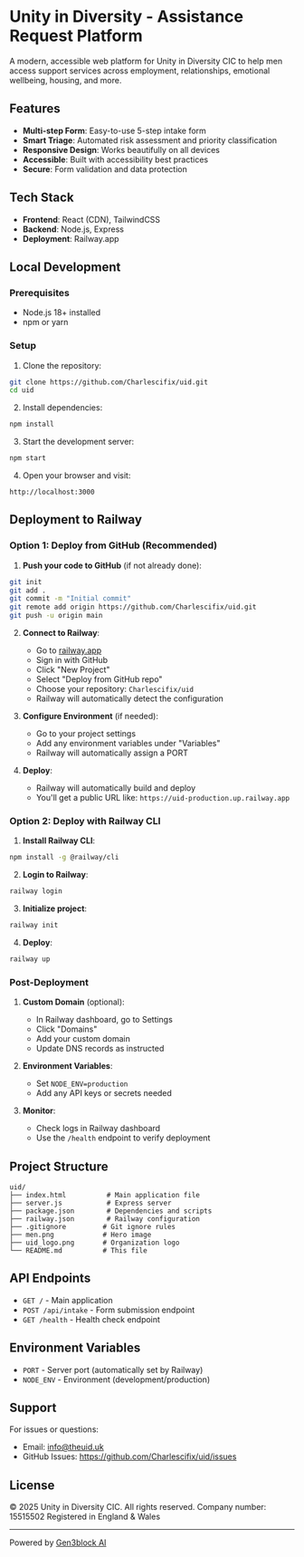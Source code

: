 # Unity in Diversity - Assistance Request Platform

A modern, accessible web platform for Unity in Diversity CIC to help men access support services across employment, relationships, emotional wellbeing, housing, and more.

## Features

- **Multi-step Form**: Easy-to-use 5-step intake form
- **Smart Triage**: Automated risk assessment and priority classification
- **Responsive Design**: Works beautifully on all devices
- **Accessible**: Built with accessibility best practices
- **Secure**: Form validation and data protection

## Tech Stack

- **Frontend**: React (CDN), TailwindCSS
- **Backend**: Node.js, Express
- **Deployment**: Railway.app

## Local Development

### Prerequisites

- Node.js 18+ installed
- npm or yarn

### Setup

1. Clone the repository:
```bash
git clone https://github.com/Charlescifix/uid.git
cd uid
```

2. Install dependencies:
```bash
npm install
```

3. Start the development server:
```bash
npm start
```

4. Open your browser and visit:
```
http://localhost:3000
```

## Deployment to Railway

### Option 1: Deploy from GitHub (Recommended)

1. **Push your code to GitHub** (if not already done):
```bash
git init
git add .
git commit -m "Initial commit"
git remote add origin https://github.com/Charlescifix/uid.git
git push -u origin main
```

2. **Connect to Railway**:
   - Go to [railway.app](https://railway.app)
   - Sign in with GitHub
   - Click "New Project"
   - Select "Deploy from GitHub repo"
   - Choose your repository: `Charlescifix/uid`
   - Railway will automatically detect the configuration

3. **Configure Environment** (if needed):
   - Go to your project settings
   - Add any environment variables under "Variables"
   - Railway will automatically assign a PORT

4. **Deploy**:
   - Railway will automatically build and deploy
   - You'll get a public URL like: `https://uid-production.up.railway.app`

### Option 2: Deploy with Railway CLI

1. **Install Railway CLI**:
```bash
npm install -g @railway/cli
```

2. **Login to Railway**:
```bash
railway login
```

3. **Initialize project**:
```bash
railway init
```

4. **Deploy**:
```bash
railway up
```

### Post-Deployment

1. **Custom Domain** (optional):
   - In Railway dashboard, go to Settings
   - Click "Domains"
   - Add your custom domain
   - Update DNS records as instructed

2. **Environment Variables**:
   - Set `NODE_ENV=production`
   - Add any API keys or secrets needed

3. **Monitor**:
   - Check logs in Railway dashboard
   - Use the `/health` endpoint to verify deployment

## Project Structure

```
uid/
├── index.html          # Main application file
├── server.js           # Express server
├── package.json        # Dependencies and scripts
├── railway.json        # Railway configuration
├── .gitignore         # Git ignore rules
├── men.png            # Hero image
├── uid_logo.png       # Organization logo
└── README.md          # This file
```

## API Endpoints

- `GET /` - Main application
- `POST /api/intake` - Form submission endpoint
- `GET /health` - Health check endpoint

## Environment Variables

- `PORT` - Server port (automatically set by Railway)
- `NODE_ENV` - Environment (development/production)

## Support

For issues or questions:
- Email: info@theuid.uk
- GitHub Issues: https://github.com/Charlescifix/uid/issues

## License

© 2025 Unity in Diversity CIC. All rights reserved.
Company number: 15515502
Registered in England & Wales

---

Powered by [Gen3block AI](https://www.gen3block.com)
